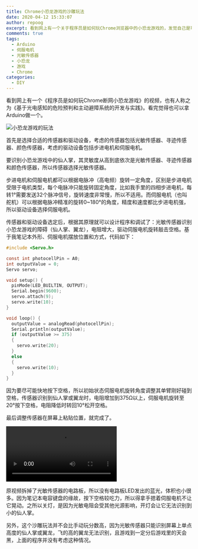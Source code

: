 ```yaml
---
title: Chrome小恐龙游戏的沙雕玩法
date: 2020-04-12 15:33:07
author: repoog
excerpt: 看到网上有一个关于程序员是如何玩Chrome浏览器中的小恐龙游戏的，发觉自己是可以DIY一个类似的。于是用手边的Arduino以及伺服电机、光敏传感器手搓了一个一模一样的装置。
comments: true
tags:
  - Arduino
  - 伺服电机
  - 光敏传感器
  - 小恐龙
  - 游戏
  - Chrome
categories:
  - DIY
---
```


看到网上有一个《程序员是如何玩Chrome断网小恐龙游戏》的视频，也有人称之为《基于光电感知的危险预判和主动避障系统的开发与实践》。看完觉得也可以拿Arduino做一个。

![小恐龙游戏的玩法](images/2020/04/dinosaur_game.png '小恐龙游戏的玩法')

首先是选择合适的传感器和驱动设备，考虑的传感器包括光敏传感器、寻迹传感器、颜色传感器，考虑的驱动设备包括步进电机和伺服电机。

要识别小恐龙游戏中的仙人掌，其灵敏度从高到底依次是光敏传感器、寻迹传感器和颜色传感器，所以传感器选择光敏传感器。

步进电机和伺服电机都可以根据电脉冲（高电频）旋转一定角度，区别是步进电机受限于电机类型，每个电脉冲只能旋转固定角度，比如我手里的四相步进电机，每转1°需要发送32个脉冲信号，旋转速度非常慢，所以不适用。而伺服电机（也叫舵机）可以根据电脉冲精准的旋转0~180°的角度，精度和速度都比步进电机强，所以驱动设备选择伺服电机。

传感器和驱动设备选定后，根据其原理就可以设计程序和调试了：光敏传感器识别小恐龙游戏的障碍（仙人掌、翼龙），电阻增大，驱动伺服电机旋转敲击空格。基于我笔记本外形、伺服电机摆放位置和方式，代码如下：

``` C
#include <Servo.h>

const int photocellPin = A0;
int outputValue = 0;
Servo servo;

void setup() {
  pinMode(LED_BUILTIN, OUTPUT);
  Serial.begin(9600);
  servo.attach(9);                              
  servo.write(10);
}

void loop() {
  outputValue = analogRead(photocellPin);
  Serial.println(outputValue);
  if (outputValue >= 375)
  {
    servo.write(20);
  }
  else
  {
    servo.write(10);
  }
}
```

因为要尽可能快地按下空格，所以初始状态伺服电机旋转角度调整其单臂刚好碰到空格，传感器识别到仙人掌或翼龙时，电阻增加到375Ω以上，伺服电机旋转至20°按下空格，电阻降低时转回10°松开空格。

最后调整传感器在屏幕上粘贴位置，就完成了。

<video src="/images/2020/04/dino_game.mp4" src="https://www.youtube.com/shorts/7m_Iq00LrbE" controls></video>

原视频拆掉了光敏传感器的电路板，所以没有电路板LED发出的蓝光，体积也小很多。因为笔记本电容键盘的缘故，按下空格较吃力，所以得拿手摁着伺服电机不让它晃动。之所以关灯，是因为光敏电阻会受其他光源影响，开灯会让它无法识别到小的仙人掌。

另外，这个沙雕玩法并不会比手动玩分数高，因为光敏传感器只能识别屏幕上单点高度的仙人掌或翼龙，飞的高的翼龙无法识别，且游戏到一定分后游戏里的天会黑，上面的程序并没有考虑这种情况。